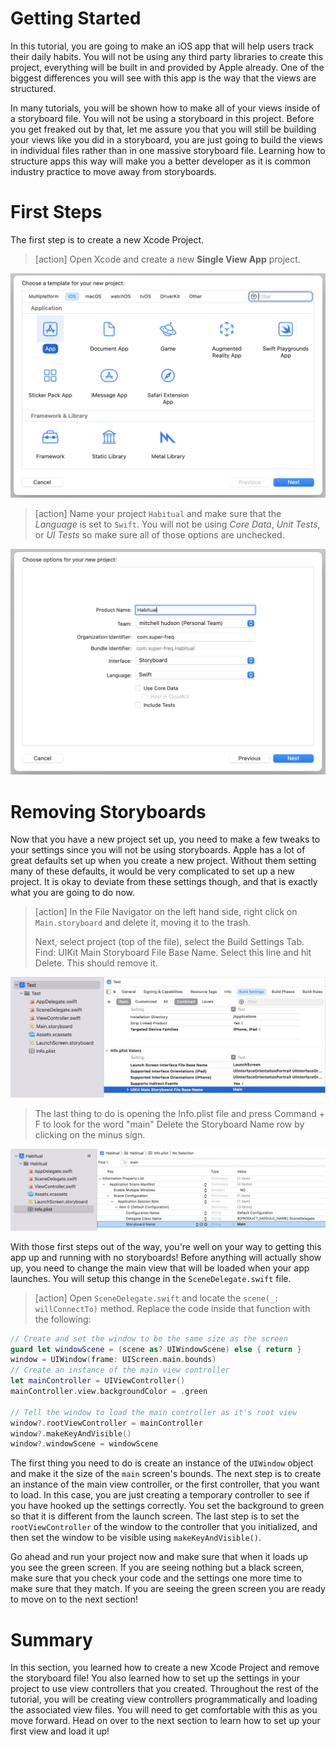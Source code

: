# Getting Started

In this tutorial, you are going to make an iOS app that will help users track their daily
habits. You will not be using any third party libraries to create this project, everything
will be built in and provided by Apple already. One of the biggest differences you will see
with this app is the way that the views are structured.

In many tutorials, you will be shown how to make all of your views inside of a storyboard file.
You will not be using a storyboard in this project. Before you get freaked out by that, let me
assure you that you will still be building your views like you did in a storyboard, you are just
going to build the views in individual files rather than in one massive storyboard file. Learning
how to structure apps this way will make you a better developer as it is common industry practice
to move away from storyboards.

# First Steps

The first step is to create a new Xcode Project.

> [action]
> Open Xcode and create a new **Single View App** project.

![New Project](./assets/new_project.png)

> [action]
> Name your project `Habitual` and make sure that the *Language* is set to `Swift`.
> You will not be using *Core Data*, *Unit Tests*, or *UI Tests* so make sure all of those options
> are unchecked.

![Name Project](./assets/name_project.png)

# Removing Storyboards

Now that you have a new project set up, you need to make a few tweaks to your settings since you
will not be using storyboards. Apple has a lot of great defaults set up when you create a new project.
Without them setting many of these defaults, it would be very complicated to set up a new project.
It is okay to deviate from these settings though, and that is exactly what you are going to do now.

> [action]
> In the File Navigator on the left hand side, right click on `Main.storyboard` and delete it, moving
> it to the trash. 
>
> Next, select project (top of the file), select the Build Settings Tab. Find: UIKit Main Storyboard File Base Name. Select this line and hit Delete. This should remove it. 

![Remove Main](./assets/remove_main.png)

> The last thing to do is opening the Info.plist file and press Command + F to look for the word "main"
> Delete the  Storyboard Name row by clicking on the minus sign.

![Remove Main](./assets/info-plist.png)

With those first steps out of the way, you're well on your way to getting this app up and running
with no storyboards! Before anything will actually show up, you need to change the main view that will
be loaded when your app launches. You will setup this change in the `SceneDelegate.swift` file.

> [action]
> Open `SceneDelegate.swift` and locate the `scene(_: willConnectTo)` method. Replace
> the code inside that function with the following:

```Swift         
// Create and set the window to be the same size as the screen
guard let windowScene = (scene as? UIWindowScene) else { return }
window = UIWindow(frame: UIScreen.main.bounds)
// Create an instance of the main view controller
let mainController = UIViewController()
mainController.view.backgroundColor = .green

// Tell the window to load the main controller as it's root view
window?.rootViewController = mainController
window?.makeKeyAndVisible()
window?.windowScene = windowScene
```

The first thing you need to do is create an instance of the `UIWindow` object and make it the size of the
`main` screen's bounds. The next step is to create an instance of the main view controller, or the first
controller, that you want to load. In this case, you are just creating a temporary controller to see if
you have hooked up the settings correctly. You set the background to green so that it is different from
the launch screen. The last step is to set the `rootViewController` of the window to the controller that
you initialized, and then set the window to be visible using `makeKeyAndVisible()`.

Go ahead and run your project now and make sure that when it loads up you see the green screen. If you are
seeing nothing but a black screen, make sure that you check your code and the settings one more time to make
sure that they match. If you are seeing the green screen you are ready to move on to the next section!

# Summary

In this section, you learned how to create a new Xcode Project and remove the storyboard file! You also learned
how to set up the settings in your project to use view controllers that you created. Throughout the rest of
the tutorial, you will be creating view controllers programmatically and loading the associated view files.
You will need to get comfortable with this as you move forward. Head on over to the next section to learn how
to set up your first view and load it up!
